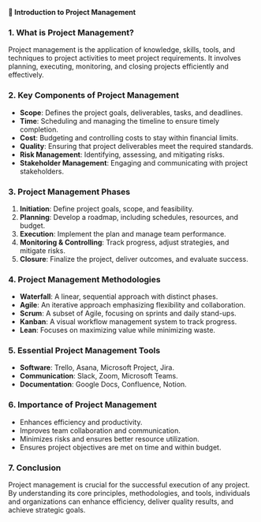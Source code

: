 **📌 Introduction to Project Management**

### 1. What is Project Management?
Project management is the application of knowledge, skills, tools, and techniques to project activities to meet project requirements. It involves planning, executing, monitoring, and closing projects efficiently and effectively.

### 2. Key Components of Project Management
- **Scope**: Defines the project goals, deliverables, tasks, and deadlines.
- **Time**: Scheduling and managing the timeline to ensure timely completion.
- **Cost**: Budgeting and controlling costs to stay within financial limits.
- **Quality**: Ensuring that project deliverables meet the required standards.
- **Risk Management**: Identifying, assessing, and mitigating risks.
- **Stakeholder Management**: Engaging and communicating with project stakeholders.

### 3. Project Management Phases
1. **Initiation**: Define project goals, scope, and feasibility.
2. **Planning**: Develop a roadmap, including schedules, resources, and budget.
3. **Execution**: Implement the plan and manage team performance.
4. **Monitoring & Controlling**: Track progress, adjust strategies, and mitigate risks.
5. **Closure**: Finalize the project, deliver outcomes, and evaluate success.

### 4. Project Management Methodologies
- **Waterfall**: A linear, sequential approach with distinct phases.
- **Agile**: An iterative approach emphasizing flexibility and collaboration.
- **Scrum**: A subset of Agile, focusing on sprints and daily stand-ups.
- **Kanban**: A visual workflow management system to track progress.
- **Lean**: Focuses on maximizing value while minimizing waste.

### 5. Essential Project Management Tools
- **Software**: Trello, Asana, Microsoft Project, Jira.
- **Communication**: Slack, Zoom, Microsoft Teams.
- **Documentation**: Google Docs, Confluence, Notion.

### 6. Importance of Project Management
- Enhances efficiency and productivity.
- Improves team collaboration and communication.
- Minimizes risks and ensures better resource utilization.
- Ensures project objectives are met on time and within budget.

### 7. Conclusion
Project management is crucial for the successful execution of any project. By understanding its core principles, methodologies, and tools, individuals and organizations can enhance efficiency, deliver quality results, and achieve strategic goals.

